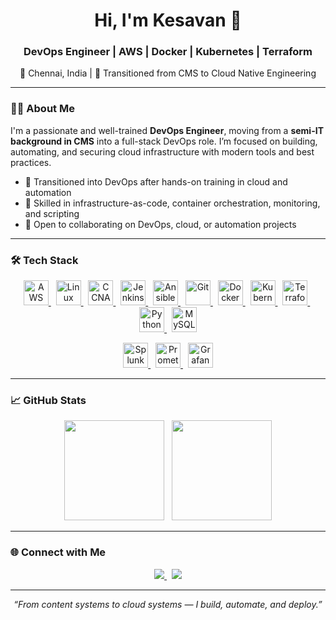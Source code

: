 <h1 align="center">Hi, I'm Kesavan 👋</h1>
<h3 align="center">DevOps Engineer | AWS | Docker | Kubernetes | Terraform</h3>
<p align="center">📍 Chennai, India | 💼 Transitioned from CMS to Cloud Native Engineering</p>

---

### 👨‍💻 About Me

I'm a passionate and well-trained **DevOps Engineer**, moving from a **semi-IT background in CMS** into a full-stack DevOps role. I’m focused on building, automating, and securing cloud infrastructure with modern tools and best practices.

- 🌱 Transitioned into DevOps after hands-on training in cloud and automation
- 🔧 Skilled in infrastructure-as-code, container orchestration, monitoring, and scripting
- 🤝 Open to collaborating on DevOps, cloud, or automation projects

---

### 🛠️ Tech Stack

<p align="center">
  <a href="https://aws.amazon.com/" target="_blank">
    <img src="https://cdn.jsdelivr.net/gh/devicons/devicon/icons/amazonwebservices/amazonwebservices-original-wordmark.svg" height="40" alt="AWS" />
  </a>
  &nbsp;
  <a href="https://www.linux.org/" target="_blank">
    <img src="https://cdn.jsdelivr.net/gh/devicons/devicon/icons/linux/linux-original.svg" height="40" alt="Linux" />
  </a>
  &nbsp;
  <a href="https://www.cisco.com/c/en/us/training-events/training-certifications/certifications/associate/ccna.html" target="_blank">
    <img src="https://img.icons8.com/ios-filled/50/1E90FF/network-card.png" height="40" alt="CCNA" />
  </a>
  &nbsp;
  <a href="https://www.jenkins.io/" target="_blank">
    <img src="https://cdn.jsdelivr.net/gh/devicons/devicon/icons/jenkins/jenkins-original.svg" height="40" alt="Jenkins" />
  </a>
  &nbsp;
  <a href="https://www.ansible.com/" target="_blank">
    <img src="https://cdn.jsdelivr.net/gh/devicons/devicon/icons/ansible/ansible-original.svg" height="40" alt="Ansible" />
  </a>
  &nbsp;
  <a href="https://git-scm.com/" target="_blank">
    <img src="https://cdn.jsdelivr.net/gh/devicons/devicon/icons/git/git-original.svg" height="40" alt="Git" />
  </a>
  &nbsp;
  <a href="https://www.docker.com/" target="_blank">
    <img src="https://cdn.jsdelivr.net/gh/devicons/devicon/icons/docker/docker-original.svg" height="40" alt="Docker" />
  </a>
  &nbsp;
  <a href="https://kubernetes.io/" target="_blank">
    <img src="https://cdn.jsdelivr.net/gh/devicons/devicon/icons/kubernetes/kubernetes-plain.svg" height="40" alt="Kubernetes" />
  </a>
  &nbsp;
  <a href="https://www.terraform.io/" target="_blank">
    <img src="https://cdn.jsdelivr.net/gh/devicons/devicon/icons/terraform/terraform-original.svg" height="40" alt="Terraform" />
  </a>
  &nbsp;
  <a href="https://www.python.org/" target="_blank">
    <img src="https://cdn.jsdelivr.net/gh/devicons/devicon/icons/python/python-original.svg" height="40" alt="Python" />
  </a>
  &nbsp;
  <a href="https://www.mysql.com/" target="_blank">
    <img src="https://cdn.jsdelivr.net/gh/devicons/devicon/icons/mysql/mysql-original.svg" height="40" alt="MySQL" />
  </a>
</p>

<p align="center">
  <a href="https://www.splunk.com/" target="_blank">
    <img src="https://cdn.jsdelivr.net/gh/devicons/devicon/icons/splunk/splunk-original.svg" height="40" alt="Splunk" />
  </a>
  &nbsp;
  <a href="https://prometheus.io/" target="_blank">
    <img src="https://cdn.jsdelivr.net/gh/devicons/devicon/icons/prometheus/prometheus-original.svg" height="40" alt="Prometheus" />
  </a>
  &nbsp;
  <a href="https://grafana.com/" target="_blank">
    <img src="https://cdn.jsdelivr.net/gh/devicons/devicon/icons/grafana/grafana-original.svg" height="40" alt="Grafana" />
  </a>
</p>

---

### 📈 GitHub Stats

<p align="center">
  <img src="https://github-readme-stats.vercel.app/api?username=yourusername&show_icons=true&theme=github_dark&hide_title=true&count_private=true" height="160" />
  &nbsp;
  <img src="https://github-readme-streak-stats.herokuapp.com?user=yourusername&theme=github-dark&date_format=M%20j%5B%2C%20Y%5D" height="160" />
</p>

---

### 🌐 Connect with Me

<p align="center">
  <a href="https://www.linkedin.com/in/your-linkedin/" target="_blank">
    <img src="https://img.shields.io/badge/LinkedIn-0A66C2?style=for-the-badge&logo=linkedin&logoColor=white" />
  </a>
  &nbsp;
  <a href="mailto:your@email.com">
    <img src="https://img.shields.io/badge/Email-D14836?style=for-the-badge&logo=gmail&logoColor=white" />
  </a>
</p>

---

<p align="center"><i>“From content systems to cloud systems — I build, automate, and deploy.”</i></p>

